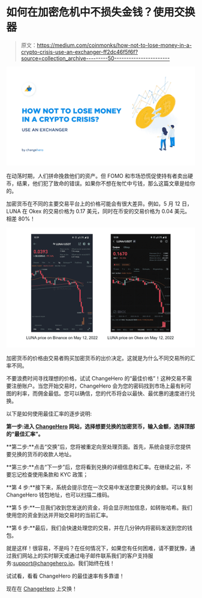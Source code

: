 # 如何在加密危机中不损失金钱？使用交换器

> 原文：<https://medium.com/coinmonks/how-not-to-lose-money-in-a-crypto-crisis-use-an-exchanger-ff2dc46f5f6f?source=collection_archive---------50----------------------->

![](img/ccccef48a46e8b60763c7583268344c1.png)

在动荡时期，人们拼命挽救他们的资产。但 FOMO 和市场恐慌促使持有者卖出硬币，结果，他们犯了致命的错误。如果你不想在匆忙中亏钱，那么这篇文章是给你的。

加密货币在不同的主要交易平台上的价格可能会有很大差异。例如，5 月 12 日，LUNA 在 Okex 的交易价格为 0.17 美元，同时在币安的交易价格为 0.04 美元。相差 80%！

![](img/1bbdf683df1ba77e2d2b3cd62267dcca.png)

加密货币的价格由交易者购买加密货币的出价决定。这就是为什么不同交易所的汇率不同。

不要浪费时间寻找理想的价格，试试 ChangeHero 的“最佳价格”！这种交易不需要注册账户。当您开始交易时，ChangeHero 会为您的密码找到市场上最有利可图的利率，而佣金最低。您可以确信，您的代币将会以最快、最优惠的速度进行兑换。

以下是如何使用最佳汇率的逐步说明:

**第一步:**进入 [ChangeHero](https://changehero.io/) 网站，选择想要兑换的加密货币，输入金额，选择顶部**的“最佳汇率”。**

**第二步:**点击“交换”后，您将被重定向至处理页面。首先，系统会提示您提供要兑换的货币的收款人地址。

**第三步:**点击“下一步”后，您将看到兑换的详细信息和汇率。在继续之前，不要忘记检查使用条款和 KYC 政策；

**第 4 步:**接下来，系统会提示您在一次交易中发送您要兑换的金额。可以复制 ChangeHero 钱包地址，也可以扫描二维码。

**第 5 步:**一旦我们收到您发送的资金，将会显示附加信息，如转账哈希。我们使用您的资金到达并开始交易时的当前汇率。

**第 6 步:**最后，我们会快速处理您的交易，并在几分钟内将密码发送到您的钱包。

就是这样！很容易，不是吗？在任何情况下，如果您有任何困难，请不要犹豫，通过我们网站上的实时聊天或通过电子邮件联系我们的客户支持服务:support@changehero.io。我们始终在线！

试试看，看看 ChangeHero 的最佳速率有多靠谱！

现在在 [ChangeHero](https://changehero.io/) 上交换！